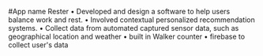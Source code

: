 #App name Rester
•	Developed and design a software to help users balance work and rest. 
•	Involved contextual personalized recommendation systems. 
•	Collect data from automated captured sensor data, such as geographical location and weather
• built in	Walker counter 
• firebase to collect user's data

